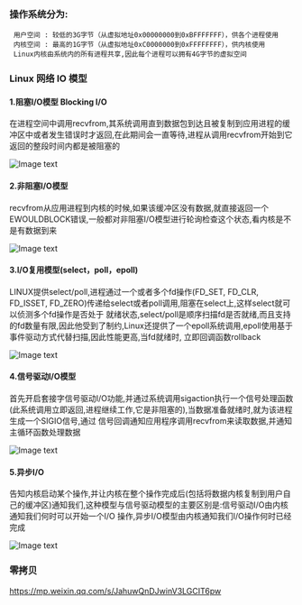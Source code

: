 ### 操作系统分为:   
     用户空间 : 较低的3G字节（从虚拟地址0x00000000到0xBFFFFFFF），供各个进程使用
     内核空间 : 最高的1G字节（从虚拟地址0xC0000000到0xFFFFFFFF），供内核使用
     Linux内核由系统内的所有进程共享,因此每个进程可以拥有4G字节的虚拟空间

### Linux 网络 IO 模型

#### 1.阻塞I/O模型 Blocking I/O
在进程空间中调用recvfrom,其系统调用直到数据包到达且被复制到应用进程的缓冲区中或者发生错误时才返回,在此期间会一直等待,进程从调用recvfrom开始到它返回的整段时间内都是被阻塞的

![Image text](https://github.com/Jezzlouis/jezz-middle/blob/master/jezz-images/images/netty/linux_io_1.png)

#### 2.非阻塞I/O模型 
recvfrom从应用进程到内核的时候,如果该缓冲区没有数据,就直接返回一个EWOULDBLOCK错误,一般都对非阻塞I/O模型进行轮询检查这个状态,看内核是不是有数据到来

![Image text](https://github.com/Jezzlouis/jezz-middle/blob/master/jezz-images/images/netty/linux_io_2.png)

#### 3.I/O复用模型(select，poll，epoll)
LINUX提供select/poll,进程通过一个或者多个fd操作(FD_SET, FD_CLR, FD_ISSET, FD_ZERO)传递给select或者poll调用,阻塞在select上,这样select就可以侦测多个fd操作是否处于
就绪状态,select/poll是顺序扫描fd是否就绪,而且支持的fd数量有限,因此他受到了制约,Linux还提供了一个epoll系统调用,epoll使用基于事件驱动方式代替扫描,因此性能更高,当fd就绪时,
立即回调函数rollback

![Image text](https://github.com/Jezzlouis/jezz-middle/blob/master/jezz-images/images/netty/linux_io_3.png)

#### 4.信号驱动I/O模型
首先开启套接字信号驱动I/O功能,并通过系统调用sigaction执行一个信号处理函数(此系统调用立即返回,进程继续工作,它是非阻塞的),当数据准备就绪时,就为该进程生成一个SIGIO信号,通过
信号回调通知应用程序调用recvfrom来读取数据,并通知主循环函数处理数据

![Image text](https://github.com/Jezzlouis/jezz-middle/blob/master/jezz-images/images/netty/linux_io_4.png)

#### 5.异步I/O
告知内核启动某个操作,并让内核在整个操作完成后(包括将数据内核复制到用户自己的缓冲区)通知我们,这种模型与信号驱动模型的主要区别是:信号驱动I/O由内核通知我们何时可以开始一个I/O
操作,异步I/O模型由内核通知我们I/O操作何时已经完成

![Image text](https://github.com/Jezzlouis/jezz-middle/blob/master/jezz-images/images/netty/linux_io_5.png)
    
### 零拷贝
https://mp.weixin.qq.com/s/JahuwQnDJwinV3LGCIT6pw
